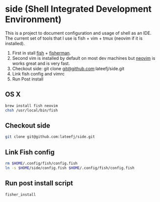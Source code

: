 # side (Shell Integrated Development Environment)

This is a project to document configuration and usage of shell as an IDE. The current set of tools that I use is fish + vim + tmux (neovim if it is installed).

1. First in stall [fish](https://fishshell.com/) + [fisherman](http://fisherman.sh/).
1. Second vim is installed by default on most dev machines but [neovim](https://github.com/neovim/neovim/wiki/Installing-Neovim) is works great and is very fast.
1. Checkout side: git clone git@github.com:lateefj/side.git
1. Link fish config and vimrc
1. Run Post install


## OS X

```bash
brew install fish neovim
chsh /usr/local/bin/fish
```

## Checkout side

```bash
git clone git@github.com:lateefj/side.git
```

## Link Fish config

```bash
rm $HOME/.config/fish/config.fish
ln -s $HOME/side/config.fish $HOME/.config/fish/config.fish

```

## Run post install script

```
fisher_install
```
